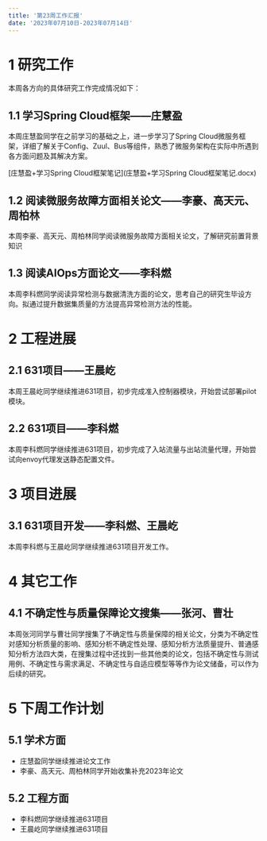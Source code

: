 ```yaml
---
title: '第23周工作汇报'
date: '2023年07月10日-2023年07月14日'
---
```


<!-- 只允许使用一级标题和二级标题 -->

# 1 研究工作

本周各方向的具体研究工作完成情况如下：

## 1.1 学习Spring Cloud框架——庄慧盈

本周庄慧盈同学在之前学习的基础之上，进一步学习了Spring Cloud微服务框架，详细了解关于Config、Zuul、Bus等组件，熟悉了微服务架构在实际中所遇到各方面问题及其解决方案。

<!-- 注意该超链接应该如何使用，不需要进行手动的编号，注意附件名不能有任何的空格 -->
[庄慧盈+学习Spring Cloud框架笔记](庄慧盈+学习Spring Cloud框架笔记.docx)
## 1.2 阅读微服务故障方面相关论文——李豪、高天元、周柏林
本周李豪、高天元、周柏林同学阅读微服务故障方面相关论文，了解研究前置背景知识

## 1.3 阅读AIOps方面论文——李科燃

本周李科燃同学阅读异常检测与数据清洗方面的论文，思考自己的研究生毕设方向。拟通过提升数据集质量的方法提高异常检测方法的性能。

# 2 工程进展

## 2.1 631项目——王晨屹

本周王晨屹同学继续推进631项目，初步完成准入控制器模块，开始尝试部署pilot模块。

## 2.2 631项目——李科燃

本周李科燃同学继续推进631项目，初步完成了入站流量与出站流量代理，开始尝试向envoy代理发送静态配置文件。

# 3 项目进展

## 3.1 631项目开发——李科燃、王晨屹

本周李科燃与王晨屹同学继续推进631项目开发工作。

# 4 其它工作

## 4.1 不确定性与质量保障论文搜集——张河、曹壮

本周张河同学与曹壮同学搜集了不确定性与质量保障的相关论文，分类为不确定性对感知分析质量的影响、感知分析不确定性处理、感知分析方法质量提升、普通感知分析方法四大类，在搜集过程中还找到一些其他类的论文，包括不确定性与测试用例、不确定性与需求满足、不确定性与自适应模型等等作为论文储备，可以作为后续的研究。

# 5 下周工作计划

## 5.1 学术方面

+ 庄慧盈同学继续推进论文工作
+ 李豪、高天元、周柏林同学开始收集补充2023年论文

## 5.2 工程方面

+ 李科燃同学继续推进631项目
+ 王晨屹同学继续推进631项目

